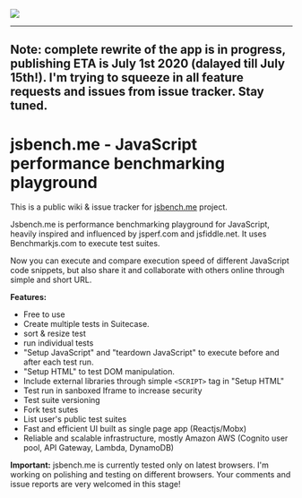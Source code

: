 ![](https://github.com/psiho/jsbench-me/blob/master/images/jsbenchme-logo-100.png)

--------
Note: complete rewrite of the app is in progress, publishing ETA is July 1st 2020 (dalayed till July 15th!). I'm trying to squeeze in all feature requests and issues from issue tracker. Stay tuned.
--------

# jsbench.me - JavaScript performance benchmarking playground

This is a public wiki & issue tracker for [jsbench.me](https://jsbench.me) project.

Jsbench.me is performance benchmarking playground for JavaScript, heavily inspired and influenced by jsperf.com and jsfiddle.net. It uses Benchmarkjs.com to execute test suites.

Now you can execute and compare  execution speed of different JavaScript code snippets, but also share it and collaborate with others online through simple and short URL.

**Features:**

* Free to use
* Create multiple tests in Suitecase.
* sort & resize test
* run individual tests
* "Setup JavaScript" and "teardown JavaScript" to execute before and after each test run.
* "Setup HTML" to test DOM manipulation.
* Include external libraries through simple `<SCRIPT>` tag in "Setup HTML"
* Test run in sanboxed Iframe to increase security
* Test suite versioning
* Fork test sutes
* List user's public test suites
* Fast and efficient UI built as single page app (Reactjs/Mobx)
* Reliable and scalable infrastructure, mostly Amazon AWS (Cognito user pool, API Gateway, Lambda, DynamoDB)

**Important:**
jsbench.me is currently tested only on latest browsers. I'm working on polishing and testing on different browsers. Your comments and issue reports are very welcomed in this stage!

